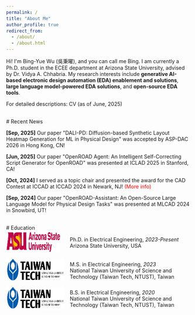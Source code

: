 ```yaml
---
permalink: /
title: "About Me"
author_profile: true
redirect_from: 
  - /about/
  - /about.html
---
```


Hi! I'm Bing-Yue Wu (吳秉曜), and you can call me Bing. I am currently a Ph.D. student in the ECEE department at <a href="https://ecee.engineering.asu.edu/" style="text-decoration: none;">Arizona State University</a>, advised by Dr. <a href="https://faculty.engineering.asu.edu/vidyachhabria/" style="text-decoration: none;">Vidya A. Chhabria</a>. My research interests include **generative AI-based electronic design automation (EDA) enablement and solutions**, **large language model-powered EDA solutions**, and **open-source EDA tools**.

For detailed descriptions: <a href="https://bingyuew.github.io/files/CV.pdf" style="text-decoration: none;">CV (as of June, 2025)</a>
<div>
<br>
</div>
# Recent News

**[Sep, 2025]** Our paper "DALI-PD: Diffusion-based Synthetic Layout Heatmap Generation for ML in Physical Design" was accepted by <a href="https://www.aspdac.com/aspdac2026/index.html" style="text-decoration: none;">ASP-DAC 2026</a> in Hong Kong, CN!

**[Jun, 2025]** Our paper "OpenROAD Agent: An Intelligent Self-Correcting Script Generator for OpenROAD" was presented at <a href="https://iclad.ai/" style="text-decoration: none;">ICLAD 2025</a> in Stanford, CA!

**[Oct, 2024]** I served as a topic chair and presented the award for the <a href="https://www.iccad-contest.org/2024/" style="text-decoration: none;">CAD Contest at ICCAD</a> at <a href="https://2024.iccad.com/" style="text-decoration: none;">ICCAD 2024</a> in Newark, NJ! <a href="https://bingyuew.github.io/talks/2024-10-31-iccad" style="text-decoration: none; color: red">(More info)</a>

**[Sep, 2024]** Our paper "<a href="https://ieeexplore.ieee.org/document/10740242" style="text-decoration: none;">OpenROAD-Assistant: An Open-Source Large Language Model for Physical Design Tasks</a>" was presented at <a href="https://mlcad.org/symposium/2024/" style="text-decoration: none;">MLCAD 2024</a> in Snowbird, UT!
<div>
<br>
</div>
# Education

<div style="display: flex; align-items: center; margin-bottom: 1em;">
  <div style="flex-shrink: 0; margin-right: 26px;">
    <img src="/images/asu_logo.png" alt="ASU logo" width="148" height="60">
  </div>
  <div>
    Ph.D. in Electrical Engineering, <i>2023-Present</i><br>
    Arizona State University, USA
  </div>
</div>
<div style="display: flex; align-items: center; margin-bottom: 1em;">
  <div style="flex-shrink: 0; margin-right: 15px;">
    <img src="/images/ntust_logo.png" alt="NTUST logo" width="159" height="60">
  </div>
  <div>
    M.S. in Electrical Engineering, <i>2023</i><br>
    National Taiwan University of Science and Technology (Taiwan Tech, NTUST), Taiwan
    <br>
  </div>
</div>
<div style="display: flex; align-items: center; margin-bottom: 1em;">
  <div style="flex-shrink: 0; margin-right: 15px;">
    <img src="/images/ntust_logo.png" alt="NTUST logo" width="159" height="60">
  </div>
  <div>
    B.S. in Electrical Engineering, <i>2020</i><br>
    National Taiwan University of Science and Technology (Taiwan Tech, NTUST), Taiwan
  </div>
</div>
